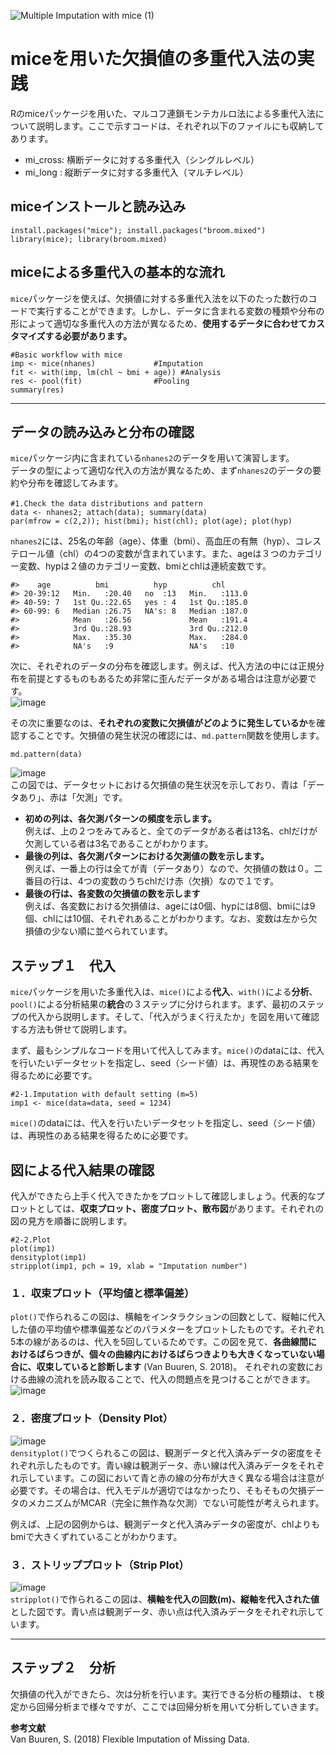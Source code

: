 ![Multiple Imputation with mice (1)](https://user-images.githubusercontent.com/82706937/173537803-5d7c15a9-99ce-4fd8-b522-eed20b88efb6.png)

# miceを用いた欠損値の多重代入法の実践
Rのmiceパッケージを用いた、マルコフ連鎖モンテカルロ法による多重代入法について説明します。ここで示すコードは、それぞれ以下のファイルにも収納してあります。  
+ mi_cross: 横断データに対する多重代入（シングルレベル）
+ mi_long : 縦断データに対する多重代入（マルチレベル）

## miceインストールと読み込み  
```{r}
install.packages("mice"); install.packages("broom.mixed")
library(mice); library(broom.mixed)
```

## miceによる多重代入の基本的な流れ
`mice`パッケージを使えば、欠損値に対する多重代入法を以下のたった数行のコードで実行することができます。しかし、データに含まれる変数の種類や分布の形によって適切な多重代入の方法が異なるため、**使用するデータに合わせてカスタマイズする必要があります。**  

```{r}
#Basic workflow with mice
imp <- mice(nhanes)             #Imputation
fit <- with(imp, lm(chl ~ bmi + age)) #Analysis
res <- pool(fit)                #Pooling
summary(res)
```

***

## データの読み込みと分布の確認
`mice`パッケージ内に含まれている`nhanes2`のデータを用いて演習します。  
データの型によって適切な代入の方法が異なるため、まず`nhanes2`のデータの要約や分布を確認してみます。
```{r}
#1.Check the data distributions and pattern　　
data <- nhanes2; attach(data); summary(data)
par(mfrow = c(2,2)); hist(bmi); hist(chl); plot(age); plot(hyp)
```    

`nhanes2`には、25名の年齢（age）、体重（bmi）、高血圧の有無（hyp）、コレステロール値（chl）の4つの変数が含まれています。また、ageは３つのカテゴリー変数、hypは２値のカテゴリー変数、bmiとchlは連続変数です。
```
#>    age          bmi          hyp          chl       
#> 20-39:12   Min.   :20.40   no  :13   Min.   :113.0  
#> 40-59: 7   1st Qu.:22.65   yes : 4   1st Qu.:185.0  
#> 60-99: 6   Median :26.75   NA's: 8   Median :187.0  
#>            Mean   :26.56             Mean   :191.4  
#>            3rd Qu.:28.93             3rd Qu.:212.0  
#>            Max.   :35.30             Max.   :284.0  
#>            NA's   :9                 NA's   :10     
```

次に、それぞれのデータの分布を確認します。例えば、代入方法の中には正規分布を前提とするものもあるため非常に歪んだデータがある場合は注意が必要です。  
![image](https://user-images.githubusercontent.com/82706937/173509244-0078e293-da4c-4023-968f-49ce60316fed.png)  

その次に重要なのは、**それぞれの変数に欠損値がどのように発生しているか**を確認することです。欠損値の発生状況の確認には、`md.pattern`関数を使用します。  
```{r}
md.pattern(data)
```
![image](https://user-images.githubusercontent.com/82706937/173512297-39e5d84b-e133-49a5-8aa1-782f0cfb15a5.png)  
この図では、データセットにおける欠損値の発生状況を示しており、青は「データあり」、赤は「欠測」です。  
+ **初めの列は、各欠測パターンの頻度を示します。**  
例えば、上の２つをみてみると、全てのデータがある者は13名、chlだけが欠測している者は3名であることがわかります。
+ **最後の列は、各欠測パターンにおける欠測値の数を示します。**  
例えば、一番上の行は全てが青（データあり）なので、欠損値の数は０。二番目の行は、4つの変数のうちchlだけ赤（欠損）なので１です。
+ **最後の行は、各変数の欠損値の数を示します**  
例えば、各変数における欠損値は、ageには0個、hypには8個、bmiには9個、chlには10個、それぞれあることがわかります。なお、変数は左から欠損値の少ない順に並べられています。

## ステップ１　代入
`mice`パッケージを用いた多重代入は、`mice()`による**代入**、`with()`による**分析**、`pool()`による分析結果の**統合**の３ステップに分けられます。まず、最初のステップの代入から説明します。そして、「代入がうまく行えたか」を図を用いて確認する方法も併せて説明します。  

まず、最もシンプルなコードを用いて代入してみます。`mice()`のdataには、代入を行いたいデータセットを指定し、seed（シード値）は、再現性のある結果を得るために必要です。
```{r}
#2-1.Imputation with default setting (m=5)
imp1 <- mice(data=data, seed = 1234)
```  
`mice()`のdataには、代入を行いたいデータセットを指定し、seed（シード値）は、再現性のある結果を得るために必要です。

## 図による代入結果の確認  
代入ができたら上手く代入できたかをプロットして確認しましょう。代表的なプロットとしては、**収束プロット、密度プロット、散布図**があります。それぞれの図の見方を順番に説明します。
```{r}
#2-2.Plot 
plot(imp1)
densityplot(imp1)
stripplot(imp1, pch = 19, xlab = "Imputation number")
```
### １．収束プロット（平均値と標準偏差）
`plot()`で作られるこの図は、横軸をインタラクションの回数として、縦軸に代入した値の平均値や標準偏差などのパラメターをプロットしたものです。それぞれ5本の線があるのは、代入を5回しているためです。この図を見て、**各曲線間におけるばらつきが、個々の曲線内におけるばらつきよりも大きくなっていない場合に、収束していると診断します** (Van Buuren, S. 2018)。 それぞれの変数における曲線の流れを読み取ることで、代入の問題点を見つけることができます。  
![image](https://user-images.githubusercontent.com/82706937/173517190-91495a46-e7c5-490a-ad9a-293d55b10b00.png)  

### ２．密度プロット（Density Plot） 
![image](https://user-images.githubusercontent.com/82706937/173520401-92dd3a7d-16c2-461e-937d-5c5b3f0c2f6c.png)  
`densityplot()`でつくられるこの図は、観測データと代入済みデータの密度をそれぞれ示したものです。青い線は観測データ、赤い線は代入済みデータをそれぞれ示しています。この図において青と赤の線の分布が大きく異なる場合は注意が必要です。その場合は、代入モデルが適切ではなかったり、そもそもの欠損データのメカニズムがMCAR（完全に無作為な欠測）でない可能性が考えられます。  

例えば、上記の図例からは、観測データと代入済みデータの密度が、chlよりもbmiで大きくずれていることがわかります。  

### ３．ストリッププロット（Strip Plot） 
![image](https://user-images.githubusercontent.com/82706937/173524212-ad1872fa-fd72-4204-affb-fef3fdee9004.png)  
`stripplot()`で作られるこの図は、**横軸を代入の回数(m)、縦軸を代入された値**とした図です。青い点は観測データ、赤い点は代入済みデータをそれぞれ示しています。

***

## ステップ２　分析
欠損値の代入ができたら、次は分析を行います。実行できる分析の種類は、ｔ検定から回帰分析まで様々ですが、ここでは回帰分析を用いて分析していきます。  



<b>参考文献</b> <br>
Van Buuren, S. (2018) Flexible Imputation of Missing Data.
